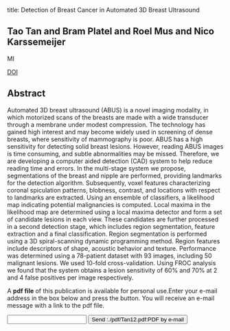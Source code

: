 title: Detection of Breast Cancer in Automated 3D Breast Ultrasound

## Tao Tan and Bram Platel and Roel Mus and Nico Karssemeijer
MI

<a href="https://doi.org/10.1117/12.911068">DOI</a>

## Abstract
Automated 3D breast ultrasound (ABUS) is a novel imaging modality, in which motorized scans of the breasts are made with a wide transducer through a membrane under modest compression. The technology has gained high interest and may become widely used in screening of dense breasts, where sensitivity of mammography is poor. ABUS has a high sensitivity for detecting solid breast lesions. However, reading ABUS images is time consuming, and subtle abnormalities may be missed. Therefore, we are developing a computer aided detection (CAD) system to help reduce reading time and errors. In the multi-stage system we propose, segmentations of the breast and nipple are performed, providing landmarks for the detection algorithm. Subsequently, voxel features characterizing coronal spiculation patterns, blobness, contrast, and locations with respect to landmarks are extracted. Using an ensemble of classifiers, a likelihood map indicating potential malignancies is computed. Local maxima in the likelihood map are determined using a local maxima detector and form a set of candidate lesions in each view. These candidates are further processed in a second detection stage, which includes region segmentation, feature extraction and a final classification. Region segmentation is performed using a 3D spiral-scanning dynamic programming method. Region features include descriptors of shape, acoustic behavior and texture. Performance was determined using a 78-patient dataset with 93 images, including 50 malignant lesions. We used 10-fold cross-validation. Using FROC analysis we found that the system obtains a lesion sensitivity of 60% and 70% at 2 and 4 false positives per image respectively.

A <b>pdf file</b> of this publication is available for personal use.Enter your e-mail address in the box below and press the button. You will receive an e-mail message with a link to the pdf file.
<form action="sender.php">  <input type="text" name="email">  <input type="submit" value="Send :./pdf/Tan12.pdf:PDF by e-mail"></form>